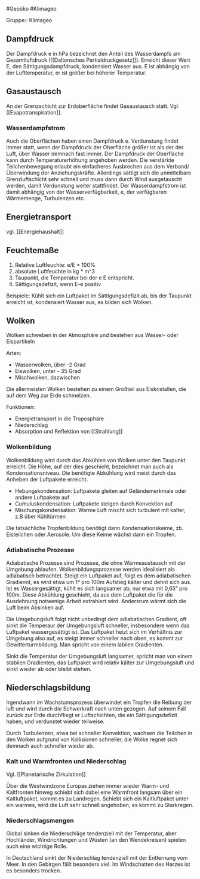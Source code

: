 #Geoöko #Klimageo 

Gruppe:: Klimageo

## Dampfdruck

Der Dampfdruck e in hPa bezeichnet den Anteil des Wasserdampfs am Gesamtluftdruck ([[Daltonsches Partialdruckgesetz]]). Erreicht dieser Wert E, den Sättigungsdampfdruck, kondensiert Wasser aus. E ist abhängig von der Lufttemperatur, er ist größer bei höherer Temperatur. 

## Gasaustausch

An der Grenzschicht zur Erdoberfläche findet Gasaustausch statt.
Vgl. [[Evapotranspiration]].

### Wasserdampfstrom

Auch die Oberflächen haben einen Dampfdruck e. Verdunstung findet immer statt, wenn der Dampfdruck der Oberfläche größer ist als der der Luft, über Wasser demnach fast immer. Der Dampfdruck der Oberfläche kann durch Temperaturerhöhung angehoben werden. Die verstärkte Teilchenbewegung erlaubt ein einfacheres Ausbrechen aus dem Verband/Überwindung der Anziehungskräfte. Allerdings sättigt sich die unmittelbare Grenzluftschicht sehr schnell und muss dann durch Wind ausgetauscht werden, damit Verdunstung weiter stattfindet.
Der Wasserdampfstrom ist damit abhängig von der Wasserverfügbarkeit, e, der verfügbaren Wärmemenge, Turbulenzen etc.


## Energietransport

vgl. [[Energiehaushalt]]

## Feuchtemaße

1. Relative Luftfeuchte: e/E * 100%
2. absolute Luftfeuchte in kg * m^3
3. Taupunkt, die Temperatur bei der e E entspricht.
4. Sättigungsdefizit, wenn E-e positiv

Beispiele: Kühlt sich ein Luftpaket im Sättigungsdefizit ab, bis der Taupunkt erreicht ist, kondensiert Wasser aus, es bilden sich Wolken. 

## Wolken

Wolken schweben in der Atmosphäre und bestehen aus Wasser- oder Eispartikeln

Arten:
- Wasserwolken, über -2 Grad
- Eiswolken, unter - 35 Grad
- Mischwolken, dazwischen

Die allermeisten Wolken bestehen zu einem Großteil aus Eiskristallen, die auf dem Weg zur Erde schmelzen.

Funktionen:
- Energietransport in die Troposphäre
- Niederschlag
- Absorption und Reflektion von [[Strahlung]]

### Wolkenbildung

Wolkenbildung wird durch das Abkühlen von Wolken unter den Taupunkt erreicht. Die Höhe, auf der dies geschieht, bezeichnet man auch als Kondensationsniveau. Die benötigte Abkühlung wird meist durch das Anheben der Luftpakete erreicht.

- Hebungskondensation: Luftpakete gleiten auf Geländemerkmale oder andere Luftpakete auf
- Cumuluskondensation: Luftpakete steigen durch Konvektion auf
- Mischungskondensation: Warme Luft mischt sich turbulent mit kalter, z.B über Kühltürmen

Die tatsächliche Tropfenbildung benötigt dann Kondensationskeime, zb. Eisteilchen oder Aerosole. Um diese Keime wächst dann ein Tropfen.

### Adiabatische Prozesse

Adiabatische Prozesse sind Prozesse, die ohne Wärmeaustausch mit der Umgebung ablaufen. Wolkenbildungsprozesse werden idealisiert als adiabatisch betrachtet. Steigt ein Luftpaket auf, folgt es dem adiabatischen Gradiennt, es wird etwa um 1° pro 100m Aufstieg kälter und dehnt sich aus. Ist es Wassergesättigt, kühlt es sich langsamer ab, nur etwa mit 0,65° pro 100m. Diese Abkühlung geschieht, da aus dem Luftpaket die für die Ausdehnung notwenige Arbeit extrahiert wird. Andersrum wärmt sich die Luft beim Absinken auf.

Die Umgebungsluft folgt nicht unbedingt dem adiabatischen Gradient, oft sinkt die Temperaur der Umgebungsluft schneller, insbesondere wenn das Luftpaket wassergesättigt ist. Das Luftpaket heizt sich im Verhältnis zur Umgebung also auf, es steigt immer schneller nach oben, es kommt zur Gewitterturmbildung. Man spricht von einem labilen Gradienten.

Sinkt die Temperatur der Umgebungsluft langsamer, spricht man von einem stabilen Gradienten, das Luftpaket wird relativ kälter zur Umgebungsluft und sinkt wieder ab oder bleibt stehen.

## Niederschlagsbildung

Irgendwann im Wachstumsprozess überwindet ein Tropfen die Reibung der luft und wird durch die Schwerkraft nach unten gezogen. Auf seinem Fall zurück zur Erde durchfliegt er Luftschichten, die ein Sättigungsdefizit haben, und verdunstet wieder teilweise.

Durch Turbulenzen, etwa bei schneller Konvektion, wachsen die Teilchen in den Wolken aufgrund von Kollisionen schneller, die Wolke regnet sich demnach auch schneller wieder ab.

### Kalt und Warmfronten und Niederschlag

Vgl. [[Planetarische Zirkulation]]

Über die Westwindzone Europas ziehen immer wieder Warm- und Kaltfronten hinweg schiebt sich dabei eine Warmfront langsam über ein Kaltluftpaket, kommt es zu Landregen. Schiebt sich ein Kaltluftpaket unter ein warmes, wird die Luft sehr schnell angehoben, es kommt zu Starkregen.

### Niederschlagsmengen

Global sinken die Niederschläge tendenziell mit der Temperatur, aber Hochländer, Windrichtungen und Wüsten (an den Wendekreisen) spielen auch eine wichtige Rolle.

In Deutschland sinkt der Niederschlag tendenziell mit der Entfernung vom Meer. In den Gebirgen fällt besonders viel. Im Windschatten des Harzes ist es besonders trocken.